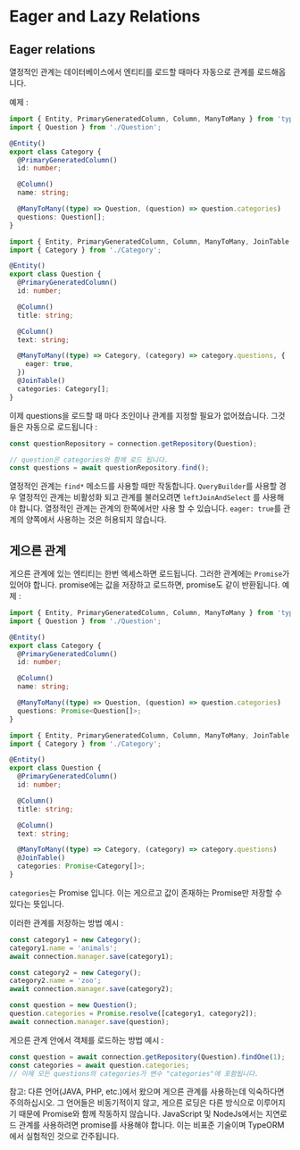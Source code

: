 # Eager and Lazy Relations

## Eager relations

열정적인 관계는 데이터베이스에서 엔티티를 로드할 때마다 자동으로 관계를 로드해옵니다.

예제 :

```typescript
import { Entity, PrimaryGeneratedColumn, Column, ManyToMany } from 'typeorm';
import { Question } from './Question';

@Entity()
export class Category {
  @PrimaryGeneratedColumn()
  id: number;

  @Column()
  name: string;

  @ManyToMany((type) => Question, (question) => question.categories)
  questions: Question[];
}
```

```typescript
import { Entity, PrimaryGeneratedColumn, Column, ManyToMany, JoinTable } from 'typeorm';
import { Category } from './Category';

@Entity()
export class Question {
  @PrimaryGeneratedColumn()
  id: number;

  @Column()
  title: string;

  @Column()
  text: string;

  @ManyToMany((type) => Category, (category) => category.questions, {
    eager: true,
  })
  @JoinTable()
  categories: Category[];
}
```

이제 questions을 로드할 때 마다 조인이나 관계를 지정할 필요가 없어졌습니다.
그것들은 자동으로 로드됩니다 :

```typescript
const questionRepository = connection.getRepository(Question);

// question은 categories와 함께 로드 됩니다.
const questions = await questionRepository.find();
```

열정적인 관계는 `find*` 메소드를 사용할 때만 작동합니다. `QueryBuilder`를 사용할 경우 열정적인 관계는 비활성화 되고 관계를 불러오려면 `leftJoinAndSelect` 를 사용해야 합니다. 열정적인 관계는 관계의 한쪽에서만 사용 할 수 있습니다. `eager: true`를 관계의 양쪽에서 사용하는 것은 허용되지 않습니다.

## 게으른 관계

게으른 관계에 있는 엔티티는 한번 엑세스하면 로드됩니다. 그러한 관계에는 `Promise`가 있어야 합니다. promise에는 값을 저장하고 로드하면, promise도 같이 반환됩니다. 예제 :

```typescript
import { Entity, PrimaryGeneratedColumn, Column, ManyToMany } from 'typeorm';
import { Question } from './Question';

@Entity()
export class Category {
  @PrimaryGeneratedColumn()
  id: number;

  @Column()
  name: string;

  @ManyToMany((type) => Question, (question) => question.categories)
  questions: Promise<Question[]>;
}
```

```typescript
import { Entity, PrimaryGeneratedColumn, Column, ManyToMany, JoinTable } from 'typeorm';
import { Category } from './Category';

@Entity()
export class Question {
  @PrimaryGeneratedColumn()
  id: number;

  @Column()
  title: string;

  @Column()
  text: string;

  @ManyToMany((type) => Category, (category) => category.questions)
  @JoinTable()
  categories: Promise<Category[]>;
}
```

`categories`는 Promise 입니다. 이는 게으르고 값이 존재하는 Promise만 저장할 수 있다는 뜻입니다.

이러한 관계를 저장하는 방법 예시 :

```typescript
const category1 = new Category();
category1.name = 'animals';
await connection.manager.save(category1);

const category2 = new Category();
category2.name = 'zoo';
await connection.manager.save(category2);

const question = new Question();
question.categories = Promise.resolve([category1, category2]);
await connection.manager.save(question);
```

게으른 관계 안에서 객체를 로드하는 방법 예시 :

```typescript
const question = await connection.getRepository(Question).findOne(1);
const categories = await question.categories;
// 이제 모든 questions의 categories가 변수 "categories"에 포함됩니다.
```

참고: 다른 언어(JAVA, PHP, etc.)에서 왔으며 게으른 관계를 사용하는데 익숙하다면 주의하십시오. 그 언어들은 비동기적이지 않고, 게으른 로딩은 다른 방식으로 이루어지기 때문에 Promise와 함께 작동하지 않습니다. JavaScript 및 NodeJs에서는 지연로드 관계를 사용하려면 promise를 사용해야 합니다. 이는 비표준 기술이며 TypeORM에서 실험적인 것으로 간주됩니다.
